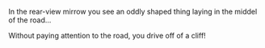In the rear-view mirrow you see an oddly shaped thing laying in the middel of the road...

Without paying attention to the road, you drive off of a cliff!